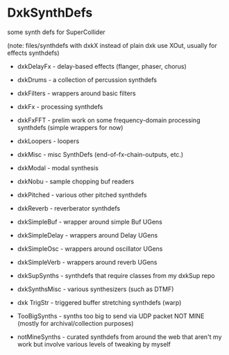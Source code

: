 # DxkSynthDefs
some synth defs for SuperCollider

(note: files/synthdefs with dxkX instead of plain dxk use XOut, usually for effects synthdefs)

- dxkDelayFx - delay-based effects (flanger, phaser, chorus)
- dxkDrums - a collection of percussion synthdefs
- dxkFilters - wrappers around basic filters 
- dxkFx - processing synthdefs
- dxkFxFFT - prelim work on some frequency-domain processing synthdefs (simple wrappers for now)
- dxkLoopers - loopers
- dxkMisc - misc SynthDefs (end-of-fx-chain-outputs, etc.)
- dxkModal - modal synthesis
- dxkNobu - sample chopping buf readers
- dxkPitched - various other pitched synthdefs
- dxkReverb - reverberator synthdefs
- dxkSimpleBuf - wrapper around simple Buf UGens
- dxkSimpleDelay - wrappers around Delay UGens
- dxkSimpleOsc - wrappers around oscillator UGens
- dxkSimpleVerb - wrappers around reverb UGens
- dxkSupSynths - synthdefs that require classes from my dxkSup repo
- dxkSynthsMisc - various synthesizers (such as DTMF)
- dxk TrigStr - triggered buffer stretching synthdefs (warp)
- TooBigSynths - synths too big to send via UDP packet
NOT MINE (mostly for archival/collection purposes)

- notMineSynths - curated synthdefs from around the web that aren't my work but involve various levels of tweaking by myself
